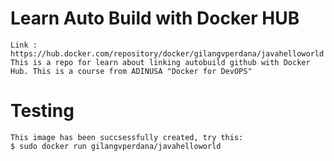 # Learn Auto Build with Docker HUB
```
Link : https://hub.docker.com/repository/docker/gilangvperdana/javahelloworld
This is a repo for learn about linking autobuild github with Docker Hub. This is a course from ADINUSA "Docker for DevOPS"
```

# Testing
```
This image has been succsessfully created, try this:
$ sudo docker run gilangvperdana/javahelloworld
```
